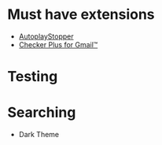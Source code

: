 #  Must have extensions
- [ AutoplayStopper ]( https://chrome.google.com/webstore/detail/autoplaystopper/ejddcgojdblidajhngkogefpkknnebdh )
- [ Checker Plus for Gmail™ ]( https://chrome.google.com/webstore/detail/checker-plus-for-gmail/oeopbcgkkoapgobdbedcemjljbihmemj )

# Testing


# Searching
- Dark Theme
